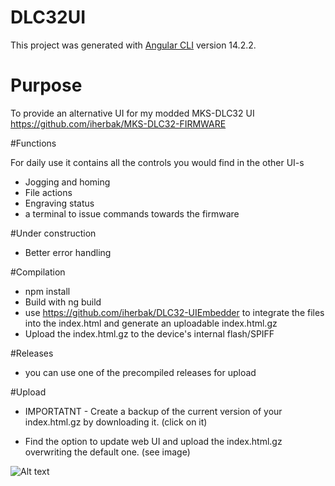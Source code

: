 # DLC32UI

This project was generated with [Angular CLI](https://github.com/angular/angular-cli) version 14.2.2.

# Purpose

To provide an alternative UI for my modded MKS-DLC32 UI https://github.com/iherbak/MKS-DLC32-FIRMWARE

#Functions

For daily use it contains all the controls you would find in the other UI-s
- Jogging and homing
- File actions
- Engraving status
- a terminal to issue commands towards the firmware

#Under construction
- Better error handling

#Compilation

- npm install
- Build with ng build
- use https://github.com/iherbak/DLC32-UIEmbedder to integrate the files into the index.html and generate an uploadable index.html.gz
- Upload the index.html.gz to the device's internal flash/SPIFF

#Releases

- you can use one of the precompiled releases for upload

#Upload

- IMPORTATNT - Create a backup of the current version of your index.html.gz by downloading it. (click on it)

- Find the option to update web UI and upload the index.html.gz overwriting the default one. (see image)

![Alt text](/readme/upload.jpg,'Upload')